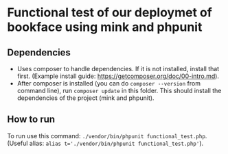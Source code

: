 # Functional test of our deploymet of bookface using mink and phpunit

## Dependencies

* Uses composer to handle dependencies. If it is not installed, install that first. (Example install guide: <https://getcomposer.org/doc/00-intro.md>).
* After composer is installed (you can do `composer --version` from command line), run `composer update` in this folder. This should install the dependencies of the project (mink and phpunit).

## How to run

To run use this command: `./vendor/bin/phpunit functional_test.php`. (Useful alias: `alias t='./vendor/bin/phpunit functional_test.php'`).
